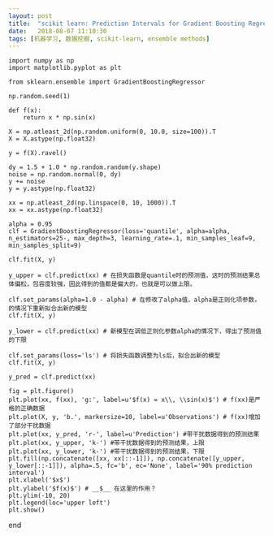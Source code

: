 ```yaml
---
layout: post
title:  "scikit learn: Prediction Intervals for Gradient Boosting Regression"
date:   2018-08-07 11:10:30
tags: [机器学习, 数据挖掘, scikit-learn, ensemble methods]
---
```


    import numpy as np
    import matplotlib.pyplot as plt

    from sklearn.ensemble import GradientBoostingRegressor

    np.random.seed(1)

    def f(x):
        return x * np.sin(x)

    X = np.atleast_2d(np.random.uniform(0, 10.0, size=100)).T
    X = X.astype(np.float32)

    y = f(X).ravel()

    dy = 1.5 + 1.0 * np.random.random(y.shape)
    noise = np.random.normal(0, dy)
    y += noise
    y = y.astype(np.float32)

    xx = np.atleast_2d(np.linspace(0, 10, 1000)).T
    xx = xx.astype(np.float32)

    alpha = 0.95
    clf = GradientBoostingRegressor(loss='quantile', alpha=alpha, n_estimators=25-, max_depth=3, learning_rate=.1, min_samples_leaf=9, min_samples_split=9)

    clf.fit(X, y)

    y_upper = clf.predict(xx) # 在损失函数是quantile时的预测值，这时的预测结果总体偏松，包容度较强，因此得到的值都是偏大的，也就是可以做上限。

    clf.set_params(alpha=1.0 - alpha) # 在修改了alpha值，alpha是正则化项参数，的情况下重新拟合出新的模型
    clf.fit(X, y)

    y_lower = clf.predict(xx) # 新模型在调低正则化参数alpha的情况下，得出了预测值的下限

    clf.set_params(loss='ls') # 将损失函数调整为ls后，拟合出新的模型
    clf.fit(X, y)

    y_pred = clf.predict(xx)

    fig = plt.figure()
    plt.plot(xx, f(xx), 'g:', label=u'$f(x) = x\\, \\sin(x)$') # f(xx)是严格的正确数据
    plt.plot(X, y, 'b.', markersize=10, label=u'Observations') # f(xx)增加了部分干扰数据
    plt.plot(xx, y_pred, 'r-', label=u'Prediction') #带干扰数据得到的预测结果
    plt.plot(xx, y_upper, 'k-') #带干扰数据得到的预测结果，上限
    plt.plot(xx, y_lower, 'k-') #带干扰数据得到的预测结果，下限
    plt.fill(np.concatenate([xx, xx[::-1]]), np.concatenate([y_upper, y_lower[::-1]]), alpha=.5, fc='b', ec='None', label='90% prediction interval')
    plt.xlabel('$x$')
    plt.ylabel('$f(x)$') # __$__ 在这里的作用？
    plt.ylim(-10, 20)
    plt.legend(loc='upper left')
    plt.show()

end
